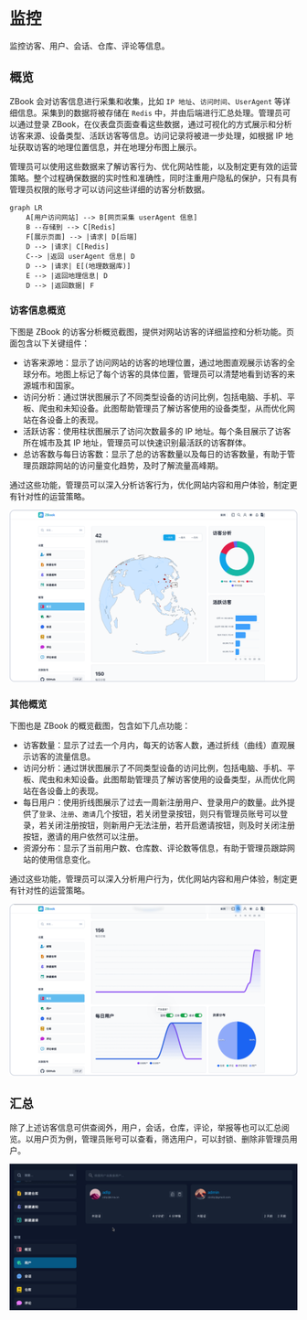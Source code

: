 # 监控

监控访客、用户、会话、仓库、评论等信息。

## 概览

ZBook 会对访客信息进行采集和收集，比如 `IP 地址`、`访问时间`、`UserAgent` 等详细信息。采集到的数据将被存储在 `Redis` 中，并由后端进行汇总处理。管理员可以通过登录 ZBook，在仪表盘页面查看这些数据，通过可视化的方式展示和分析访客来源、设备类型、活跃访客等信息。访问记录将被进一步处理，如根据 IP 地址获取访客的地理位置信息，并在地理分布图上展示。

管理员可以使用这些数据来了解访客行为、优化网站性能，以及制定更有效的运营策略。整个过程确保数据的实时性和准确性，同时注重用户隐私的保护，只有具有管理员权限的账号才可以访问这些详细的访客分析数据。

```mermaid
graph LR
    A[用户访问网站] --> B[网页采集 userAgent 信息]
    B --存储到 --> C[Redis]
    F[展示页面] --> |请求| D[后端]
    D --> |请求| C[Redis]
    C--> |返回 userAgent 信息| D
    D --> |请求| E[(地理数据库)]
    E --> |返回地理信息| D
    D --> |返回数据| F
```

### 访客信息概览

下图是 ZBook 的访客分析概览截图，提供对网站访客的详细监控和分析功能。页面包含以下关键组件：

- 访客来源地：显示了访问网站的访客的地理位置，通过地图直观展示访客的全球分布。地图上标记了每个访客的具体位置，管理员可以清楚地看到访客的来源城市和国家。
- 访问分析：通过饼状图展示了不同类型设备的访问比例，包括电脑、手机、平板、爬虫和未知设备。此图帮助管理员了解访客使用的设备类型，从而优化网站在各设备上的表现。
- 活跃访客：使用柱状图展示了访问次数最多的 IP 地址。每个条目展示了访客所在城市及其 IP 地址，管理员可以快速识别最活跃的访客群体。
- 总访客数与每日访客数：显示了总的访客数量以及每日的访客数量，有助于管理员跟踪网站的访问量变化趋势，及时了解流量高峰期。

通过这些功能，管理员可以深入分析访客行为，优化网站内容和用户体验，制定更有针对性的运营策略。

![访客](./assets/访客.png)

### 其他概览

下图也是 ZBook 的概览截图，包含如下几点功能：

- 访客数量：显示了过去一个月内，每天的访客人数，通过折线（曲线）直观展示访客的流量信息。
- 访问分析：通过饼状图展示了不同类型设备的访问比例，包括电脑、手机、平板、爬虫和未知设备。此图帮助管理员了解访客使用的设备类型，从而优化网站在各设备上的表现。
- 每日用户：使用折线图展示了过去一周新注册用户、登录用户的数量。此外提供了`登录`、`注册`、`邀请`几个按钮，若关闭登录按钮，则只有管理员账号可以登录，若关闭注册按钮，则新用户无法注册，若开启邀请按钮，则及时关闭注册按钮，邀请的用户依然可以注册。
- 资源分布：显示了当前用户数、仓库数、评论数等信息，有助于管理员跟踪网站的使用信息变化。

通过这些功能，管理员可以深入分析用户行为，优化网站内容和用户体验，制定更有针对性的运营策略。

![用户](./assets/用户.png)

## 汇总

除了上述访客信息可供查阅外，用户，会话，仓库，评论，举报等也可以汇总阅览。以用户页为例，管理员账号可以查看，筛选用户，可以封锁、删除非管理员用户。

![汇总](./assets/汇总.gif)
